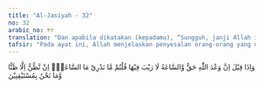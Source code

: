 ```yaml
---
title: "Al-Jasiyah - 32"
no: 32
arabic_no: ٣٢
translation: "Dan apabila dikatakan (kepadamu), “Sungguh, janji Allah itu benar, dan hari Kiamat itu tidak diragukan adanya,” kamu menjawab, “Kami tidak tahu apakah hari Kiamat itu, kami hanyalah menduga-duga saja, dan kami tidak yakin.”"
tafsir: "Pada ayat ini, Allah menjelaskan penyesalan orang-orang yang mengingkari terjadinya hari kebangkitan. Sewaktu masih di dunia, apabila disampaikan kepada mereka berita tentang terjadinya hari kebangkitan, mereka beranggapan bahwa berita hari kebangkitan itu adalah berita yang aneh dan mustahil. Bagi mereka mustahil membangkitkan orang yang telah mati yang tulang-tulangnya telah berserakan dan seluruh tubuhnya telah hancur menjadi tanah. Tetapi nanti setelah mereka menghadapi kenyataan dan berhadapan dengan siksa yang sangat mengerikan, barulah mereka menyesali sikap dan perbuatan mereka dahulu yang semata-mata didasarkan atas dugaan dan prasangka belaka, tidak berdasarkan ilmu pengetahuan dan kepercayaan kepada Allah Yang Maha Penguasa Semesta Alam."
---
```


وَاِذَا قِيْلَ اِنَّ وَعْدَ اللّٰهِ حَقٌّ وَّالسَّاعَةُ لَا رَيْبَ فِيْهَا قُلْتُمْ مَّا نَدْرِيْ مَا السَّاعَةُۙ اِنْ نَّظُنُّ اِلَّا ظَنًّا وَّمَا نَحْنُ بِمُسْتَيْقِنِيْنَ 
